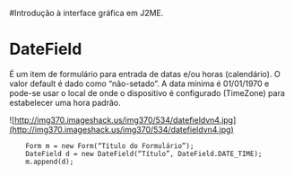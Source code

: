 #Introdução à interface gráfica em J2ME.

# DateField #

É um item de formulário para entrada de datas e/ou horas (calendário). O valor default é dado como “não-setado”. A data mínima é 01/01/1970 e pode-se usar o local de onde o dispositivo é configurado (TimeZone) para estabelecer uma hora padrão.

![http://img370.imageshack.us/img370/534/datefieldvn4.jpg](http://img370.imageshack.us/img370/534/datefieldvn4.jpg)

```
	Form m = new Form(“Título do Formulário”);
	DateField d = new DateField(“Título”, DateField.DATE_TIME);
	m.append(d);
```